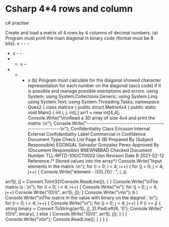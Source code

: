 # Csharp 4*4 rows and column
 c# practise
 
 
 Create and load a matrix of 4 rows by 4 columns of decimal numbers.
(a) Program must print the main diagonal in binary code (format must be 8 bits).
x - - - 
- x - - 
- - x –
- - - x 
(b) Program must calculate for the diagonal showed character representation for each 
number on the diagonal (ascii code) if it is possible and manage possible exemptions and 
errors. 
using System; 
using System.Collections.Generic; 
using System.Linq; 
using System.Text; 
using System.Threading.Tasks; 
namespace Ques2 
{ 
 class matrice 
 { 
 public struct Matrix4x4 
 { 
 public static void Main() 
 { 
 int i, j; 
 int[,] arr1 = new int[4,4]; 
 Console.Write("\n\nRead a 3D array of size 4x4 and print the matrix :\n"); 
 Console.Write("------------------------------------------------------\n"); 
Confidentiality Class
Ericsson Internal
External Confidentiality Label
Commercial in Confidence
Document Type
Check List
Page
4 (8) 
Prepared By (Subject Responsible)
EGONSAL Salvador Gonzalez Perez 
Approved By (Document Responsible)
BNEWNBBAD
Checked Document Number TLL-RPTD-100/CT0002 Uen Revision Date B 2021-02-12 Reference 
 /* Stored values into the array*/ 
 Console.Write("Input elements in the matrix :\n"); 
 for (i = 0; i < 4; i++) 
 { 
 for (j = 0; j < 4; j++) 
 { 
 Console.Write("element - [{0},{1}] : ", i, j); 
 
 arr1[i, j] = Convert.ToInt32(Console.ReadLine()); 
 } 
 } 
 Console.Write("\nThe matrix is : \n"); 
 for (i = 0; i < 4; i++) 
 { 
 Console.Write("\n"); 
 for (j = 0; j < 4; j++) 
 Console.Write("{0}\t", arr1[i, j]); 
 } 
 Console.Write("\n\n"); 
 b ) Console.Write("\nThe matrix in the value with binary on the diagnol : \n"); 
 for (i = 0; i < 4; i++) 
 { 
 Console.Write("\n"); 
 for (j = 0; j < 4; j++) 
 { 
 if (i == j) 
 { 
 string binary = Convert.ToString(arr1[i, j], 2).PadLeft(8, '0'); 
 Console.Write("{0}\t", binary); 
 } 
 else 
 { 
 Console.Write("{0}\t", arr1[i, j]); 
 } 
 } 
 } 
 Console.Write("\n\n"); 
 Console.ReadLine(); 
 } 
 } 
 } 
}

